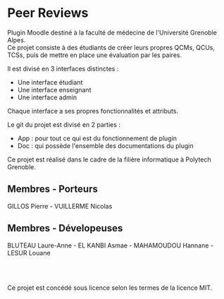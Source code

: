 # Peer Reviews

Plugin Moodle destiné à la faculté de médecine de l'Université Grenoble Alpes.<br>
Ce projet consiste à des étudiants de créer leurs propres QCMs, QCUs, TCSs, puis de mettre en place une évaluation par les paires.

Il est divisé en 3 interfaces distinctes : 
- Une interface étudiant
- Une interface enseignant
- Une interface admin

Chaque interface a ses propres fonctionnalités et attributs.

Le git du projet est divisé en 2 parties : 
- App : pour tout ce qui est du fonctionnement de plugin
- Doc : qui possède l'ensemble des documentations du plugin

Ce projet est réalisé dans le cadre de la filière informatique à Polytech Grenoble.

## Membres - Porteurs

GILLOS Pierre - VUILLERME Nicolas

## Membres - Dévelopeuses

BLUTEAU Laure-Anne - EL KANBI Asmae - MAHAMOUDOU Hannane - LESUR Louane

<br>
<br>

Ce projet est concédé sous licence selon les termes de la licence MIT.
